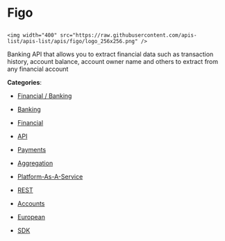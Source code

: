 # Figo<p align="center">
    <img width="400" src="https://raw.githubusercontent.com/apis-list/apis-list/apis/figo/logo_256x256.png" />
</p>

Banking API that allows you to extract financial data such as transaction history, account balance, account owner name and others to extract from any financial account

**Categories**:

- [Financial / Banking](https://github/apis-list/apis-list#financial-banking)

- [Banking](https://github/apis-list/apis-list#banking)

- [Financial](https://github/apis-list/apis-list#financial)

- [API](https://github/apis-list/apis-list#api)

- [Payments](https://github/apis-list/apis-list#payments)

- [Aggregation](https://github/apis-list/apis-list#aggregation)

- [Platform-As-A-Service](https://github/apis-list/apis-list#platform-as-a-service)

- [REST](https://github/apis-list/apis-list#rest)

- [Accounts](https://github/apis-list/apis-list#accounts)

- [European](https://github/apis-list/apis-list#european)

- [SDK](https://github/apis-list/apis-list#sdk)





